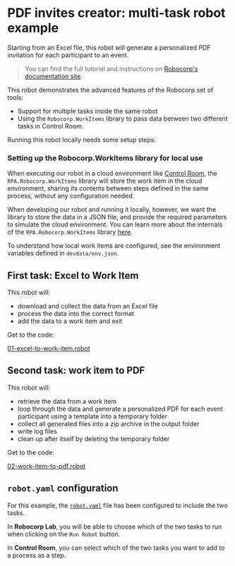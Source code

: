# PDF invites creator: multi-task robot example

Starting from an Excel file, this robot will generate a personalized PDF invitation for each participant to an event.

> You can find the full tutorial and instructions on [Robocorp's documentation site](https://robocorp.com/docs/development-howtos/pdf/pdf-invites-printer).

This robot demonstrates the advanced features of the Robocorp set of tools:

- Support for multiple tasks inside the same robot
- Using the `Robocorp.WorkItems` library to pass data between two different tasks in Control Room.

Running this robot locally needs some setup steps:

### Setting up the Robocorp.WorkItems library for local use

When executing our robot in a cloud environment like [Control Room](https://cloud.robocorp.com), the `RPA.Robocorp.WorkItems` library will store the work item in the cloud environment, sharing its contents between steps defined in the same process, without any configuration needed.

When developing our robot and running it locally, however, we want the library to store the data in a JSON file, and provide the required parameters to simulate the cloud environment. You can learn more about the internals of the `RPA.Robocorp.WorkItems` library [here](https://robocorp.com/docs/development-guide/control-room/data-pipeline).

To understand how local work items are configured, see the environment variables defined in `devdata/env.json`.

## First task: Excel to Work Item

This robot will:

- download and collect the data from an Excel file
- process the data into the correct format
- add the data to a work item and exit

Get to the code:

[01-excel-to-work-item.robot](./01-excel-to-work-item.robot)

## Second task: work item to PDF

This robot will:

- retrieve the data from a work item
- loop through the data and generate a personalized PDF for each event participant using a template into a temporary folder
- collect all generated files into a zip archive in the output folder
- write log files
- clean up after itself by deleting the temporary folder

Get to the code:

[02-work-item-to-pdf.robot](./02-work-item-to-pdf.robot)

## `robot.yaml` configuration

For this example, the [`robot.yaml`](./robot.yaml) file has been configured to include the two tasks.

In **Robocorp Lab**, you will be able to choose which of the two tasks to run when clicking on the `Run Robot` button.

In **Control Room**, you can select which of the two tasks you want to add to a process as a step.
